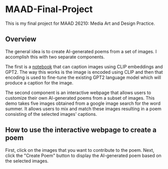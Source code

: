 # MAAD-Final-Project

This is my final project for MAAD 26210: Media Art and Design Practice.

## Overview

The general idea is to create AI-generated poems from a set of images. I accomplish this with two separate components.

The first is a [notebook](MediaArtDesignPracticesFinalImageCaptioning.ipynb) that can caption images using CLIP embeddings and GPT2. The way this works is the image is encoded using CLIP and then that encoding is used to fine-tune the existing GPT2 language model which will produce a caption for the image.

The second component is an interactive webpage that allows users to customize their own AI-generated poems from a subset of images. This demo takes five images obtained from a google image search for the word summer. It allows users to mix and match these images resulting in a poem consisting of the selected images' captions.


## How to use the interactive webpage to create a poem

First, click on the images that you want to contribute to the poem. Next, click the "Create Poem" button to display the AI-generated poem based on the selected images.